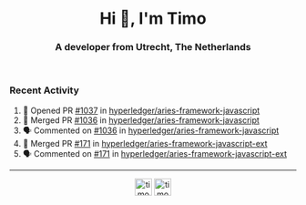 <h1 align="center">Hi 👋, I'm Timo</h1>
<h3 align="center">A developer from Utrecht, The Netherlands</h3>
<br/>
<!-- https://github.com/rahuldkjain/github-profile-readme-generator --!>

<!--  <p align="left"><img src="https://github-readme-stats.vercel.app/api?username=timoglastra&show_icons=true&count_private=true&" alt="timoglastra" /></p> --!>

<!--
Github language stats
<p align="left"><img src="https://github-readme-stats.vercel.app/api/top-langs/?username=timoglastra&layout=compact" alt="timoglastra" /><p>
-->

<!-- Codestats language stats -->
<!-- <p align="left"><img src="https://codestats-readme.vercel.app/api/top-langs/?username=timoglastra&layout=compact&language_count=12" alt="timoglastra" /><p>    --!>
  
<h3>Recent Activity</h3>

<!--START_SECTION:activity-->
1. 💪 Opened PR [#1037](https://github.com/hyperledger/aries-framework-javascript/pull/1037) in [hyperledger/aries-framework-javascript](https://github.com/hyperledger/aries-framework-javascript)
2. 🎉 Merged PR [#1036](https://github.com/hyperledger/aries-framework-javascript/pull/1036) in [hyperledger/aries-framework-javascript](https://github.com/hyperledger/aries-framework-javascript)
3. 🗣 Commented on [#1036](https://github.com/hyperledger/aries-framework-javascript/issues/1036) in [hyperledger/aries-framework-javascript](https://github.com/hyperledger/aries-framework-javascript)
4. 🎉 Merged PR [#171](https://github.com/hyperledger/aries-framework-javascript-ext/pull/171) in [hyperledger/aries-framework-javascript-ext](https://github.com/hyperledger/aries-framework-javascript-ext)
5. 🗣 Commented on [#171](https://github.com/hyperledger/aries-framework-javascript-ext/issues/171) in [hyperledger/aries-framework-javascript-ext](https://github.com/hyperledger/aries-framework-javascript-ext)
<!--END_SECTION:activity-->

---

<p align="center">
<a href="https://twitter.com/timoglastra" target="blank"><img align="center" src="https://cdn.jsdelivr.net/npm/simple-icons@3.0.1/icons/twitter.svg" alt="timoglastra" height="30" width="30" /></a>
<a href="https://linkedin.com/in/timoglastra" target="blank"><img align="center" src="https://cdn.jsdelivr.net/npm/simple-icons@3.0.1/icons/linkedin.svg" alt="timoglastra" height="30" width="30" /></a>
</p>



